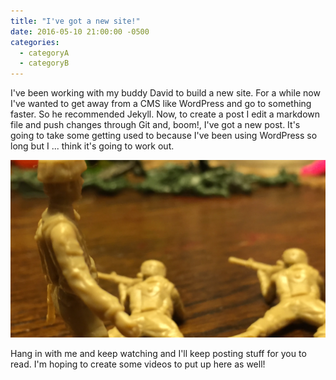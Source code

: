 ```yaml
---
title: "I've got a new site!"
date: 2016-05-10 21:00:00 -0500
categories:
  - categoryA
  - categoryB
---
```


I've been working with my buddy David to build a new site. For a while now I've wanted to get away from a CMS like WordPress and go to something faster. So he recommended Jekyll. Now, to create a post I edit a markdown file and push changes through Git and, boom!, I've got a new post. It's going to take some getting used to because I've been using WordPress so long but I ... <!--more-->think it's going to work out.

![Hoorah!](/images/posts/2016/05/Army_Guy_post.png)

Hang in with me and keep watching and I'll keep posting stuff for you to read. I'm hoping to create some videos to put up here as well!
